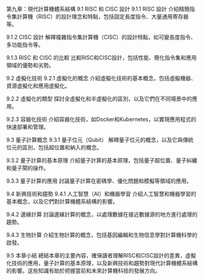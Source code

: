 第九章：現代計算機體系結構
9.1 RISC 和 CISC 設計
9.1.1 RISC 設計
介紹精簡指令集計算機（RISC）的設計理念和特點，包括固定長度指令、大量通用寄存器等。

9.1.2 CISC 設計
解釋複雜指令集計算機（CISC）的設計特點，如可變長度指令、多功能指令等。

9.1.3 RISC 和 CISC 的比較
比較RISC和CISC設計，包括性能、簡化指令集和應用領域的優勢和劣勢。

9.2 虛擬化技術
9.2.1 虛擬化的概念
介紹虛擬化技術的基本概念，包括虛擬機器、資源虛擬化和應用虛擬化。

9.2.2 虛擬化的類型
探討全虛擬化和半虛擬化的區別，以及它們在不同場景中的應用。

9.2.3 容器化技術
介紹容器化技術，如Docker和Kubernetes，以實現應用程式的快速部署和管理。

9.3 量子計算概念
9.3.1 量子位元（Qubit）
解釋量子位元的概念，以及它與傳統位元的區別，包括超位置和納入的概念。

9.3.2 量子計算的基本原理
介紹量子計算的基本原理，包括量子超位置、量子糾纏和量子閘的操作。

9.3.3 量子計算的應用
討論量子計算在密碼學、優化問題和模擬等領域的應用。

9.4 新興技術和趨勢
9.4.1 人工智慧（AI）和機器學習
介紹人工智慧和機器學習的基本概念，以及它們對計算機體系結構的影響。

9.4.2 邊緣計算
討論邊緣計算的概念，以處理數據在接近數據源的地方進行處理的趨勢。

9.4.3 生物計算
介紹生物計算的概念，包括基因編輯和生物信息學對計算機科學的啟發。

9.5 本章小結
總結本章的主要內容，確保讀者理解RISC和CISC設計的差異，虛擬化技術的應用，量子計算的基本原理，以及新興技術和趨勢對現代計算機體系結構的影響。这些知識有助於把握當前和未來計算機科技的發展方向。